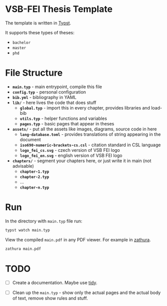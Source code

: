 # VSB-FEI Thesis Template

The template is written in [Typst](https://github.com/typst/typst).

It supports these types of theses:
- `bachelor`
- `master`
- `phd` 

# File Structure

- **`main.typ`** - main entrypoint, compile this file
- **`config.typ`** - personal configuration
- **`bib.yml`** - bibliography in YAML
- **`lib/`** - here lives the code that does stuff
    - **`global.typ`** - import this in every chapter, provides libraries and load-bib
    - **`utils.typ`** - helper functions and variables
    - **`pages.typ`** - basic pages that appear in theses
- **`assets/`** - put all the assets like images, diagrams, source code in here 
    - **`lang-database.toml`** - provides translations of string appearing in the document
    - **`iso690-numeric-brackets-cs.csl`** - citation standard in CSL language
    - **`logo_fei_cs.svg`** - czech version of VSB FEI logo
    - **`logo_fei_en.svg`** - english version of VSB FEI logo
- **`chapters/`** - segment your chapters here, or just write it in main (not advisable)
    - **`chapter-1.typ`**
    - **`chapter-2.typ`**
    - ...
    - **`chapter-n.typ`**

# Run

In the directory with `main.typ` file run:
```bash
typst watch main.typ
```

View the compiled `main.pdf` in any PDF viewer. 
For example in [zathura](https://github.com/pwmt/zathura).
```bash
zathura main.pdf
```

# TODO

- [ ] Create a documentation. Maybe use [tidy](https://typst.app/universe/package/tidy/).
- [ ] Clean up the `main.typ` - show only the actual pages and the actual body of text, remove show rules and stuff.


